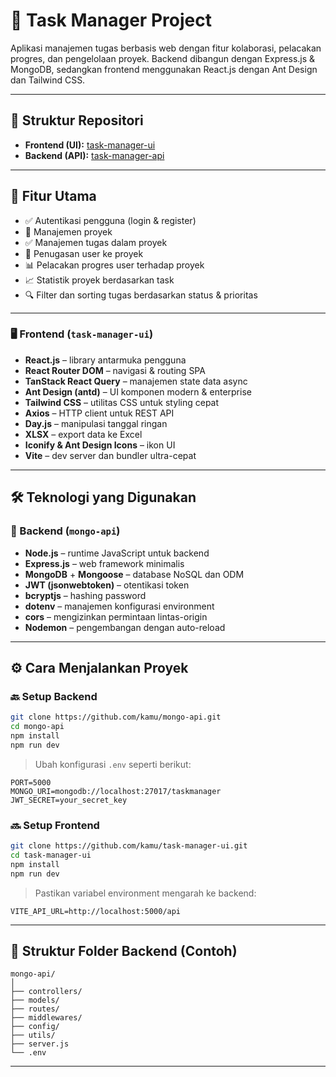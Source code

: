 # 🧠 Task Manager Project

Aplikasi manajemen tugas berbasis web dengan fitur kolaborasi, pelacakan progres, dan pengelolaan proyek. Backend dibangun dengan Express.js & MongoDB, sedangkan frontend menggunakan React.js dengan Ant Design dan Tailwind CSS.

---

## 📁 Struktur Repositori

- **Frontend (UI):** [task-manager-ui](https://github.com/wira-ananda/task-manager-ui)
- **Backend (API):** [task-manager-api](https://github.com/wira-ananda/task-manager-api-1)

---

## 🚀 Fitur Utama

- ✅ Autentikasi pengguna (login & register)
- 📁 Manajemen proyek
- ✅ Manajemen tugas dalam proyek
- 👥 Penugasan user ke proyek
- 📊 Pelacakan progres user terhadap proyek
- 📈 Statistik proyek berdasarkan task
- 🔍 Filter dan sorting tugas berdasarkan status & prioritas

---

### 🖥️ Frontend (`task-manager-ui`)

- **React.js** – library antarmuka pengguna
- **React Router DOM** – navigasi & routing SPA
- **TanStack React Query** – manajemen state data async
- **Ant Design (antd)** – UI komponen modern & enterprise
- **Tailwind CSS** – utilitas CSS untuk styling cepat
- **Axios** – HTTP client untuk REST API
- **Day.js** – manipulasi tanggal ringan
- **XLSX** – export data ke Excel
- **Iconify & Ant Design Icons** – ikon UI
- **Vite** – dev server dan bundler ultra-cepat

---

## 🛠️ Teknologi yang Digunakan

### 🔧 Backend (`mongo-api`)

- **Node.js** – runtime JavaScript untuk backend
- **Express.js** – web framework minimalis
- **MongoDB** + **Mongoose** – database NoSQL dan ODM
- **JWT (jsonwebtoken)** – otentikasi token
- **bcryptjs** – hashing password
- **dotenv** – manajemen konfigurasi environment
- **cors** – mengizinkan permintaan lintas-origin
- **Nodemon** – pengembangan dengan auto-reload

---

## ⚙️ Cara Menjalankan Proyek

### 🔙 Setup Backend

```bash
git clone https://github.com/kamu/mongo-api.git
cd mongo-api
npm install
npm run dev
```

> Ubah konfigurasi `.env` seperti berikut:

```
PORT=5000
MONGO_URI=mongodb://localhost:27017/taskmanager
JWT_SECRET=your_secret_key
```

### 🔜 Setup Frontend

```bash
git clone https://github.com/kamu/task-manager-ui.git
cd task-manager-ui
npm install
npm run dev
```

> Pastikan variabel environment mengarah ke backend:

```
VITE_API_URL=http://localhost:5000/api
```

---

## 📌 Struktur Folder Backend (Contoh)

```
mongo-api/
│
├── controllers/
├── models/
├── routes/
├── middlewares/
├── config/
├── utils/
├── server.js
└── .env
```

---
